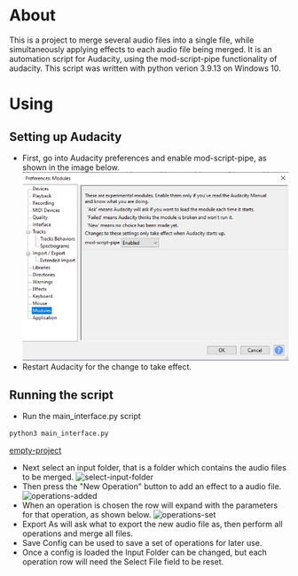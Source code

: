 # About
This is a project to merge several audio files into a single file, while simultaneously applying effects to each audio file being merged. It is an automation script for Audacity, using the mod-script-pipe functionality of audacity. This script was written with python verion 3.9.13 on Windows 10.

# Using
## Setting up Audacity
* First, go into Audacity preferences and enable mod-script-pipe, as shown in the image below.
![setup-audacity](https://github.com/trisdav/AudioBulkMerge/blob/initial/documentation/audacity-settings.PNG)
* Restart Audacity for the change to take effect.
## Running the script
* Run the main_interface.py script
```bash
python3 main_interface.py
```

[empty-project](https://github.com/trisdav/AudioBulkMerge/blob/initial/documentation/empty-project.PNG)
* Next select an input folder, that is a folder which contains the audio files to be merged.
![select-input-folder](https://github.com/trisdav/AudioBulkMerge/tree/documentation/select-input-folder.png)
* Then press the "New Operation" button to add an effect to a audio file.
![operations-added](https://github.com/trisdav/AudioBulkMerge/tree/initial/documentation/operations-added.PNG)
* When an operation is chosen the row will expand with the parameters for that operation, as shown below.
![operations-set](https://github.com/trisdav/AudioBulkMerge/tree/initial/documentation/operations-set.PNG)
* Export As will ask what to export the new audio file as, then perform all operations and merge all files.
* Save Config can be used to save a set of operations for later use.
* Once a config is loaded the Input Folder can be changed, but each operation row will need the Select File field to be reset.

